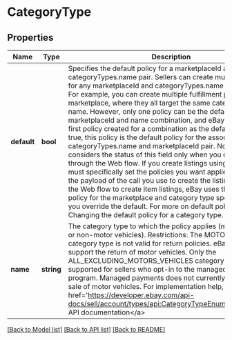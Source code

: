 # CategoryType

## Properties
Name | Type | Description | Notes
------------ | ------------- | ------------- | -------------
**default** | **bool** | Specifies the default policy for a marketplaceId and categoryTypes.name pair. Sellers can create multiple policies for any marketplaceId and categoryTypes.name combination. For example, you can create multiple fulfillment policies for one marketplace, where they all target the same category type name. However, only one policy can be the default for any marketplaceId and name combination, and eBay designates the first policy created for a combination as the default. If set to true, this policy is the default policy for the associated categoryTypes.name and marketplaceId pair. Note: eBay considers the status of this field only when you create listings through the Web flow. If you create listings using the APIs, you must specifically set the policies you want applied to a listing in the payload of the call you use to create the listing. If you use the Web flow to create item listings, eBay uses the default policy for the marketplace and category type specified, unless you override the default. For more on default policies, see Changing the default policy for a category type. | [optional] 
**name** | **string** | The category type to which the policy applies (motor vehicles or non-motor vehicles). Restrictions: The MOTORS_VEHICLES category type is not valid for return policies. eBay flows do not support the return of motor vehicles. Only the ALL_EXCLUDING_MOTORS_VEHICLES category type is supported for sellers who opt-in to the managed payments program. Managed payments does not currently support the sale of motor vehicles. For implementation help, refer to &lt;a href&#x3D;&#39;https://developer.ebay.com/api-docs/sell/account/types/api:CategoryTypeEnum&#39;&gt;eBay API documentation&lt;/a&gt; | [optional] 

[[Back to Model list]](../README.md#documentation-for-models) [[Back to API list]](../README.md#documentation-for-api-endpoints) [[Back to README]](../README.md)



